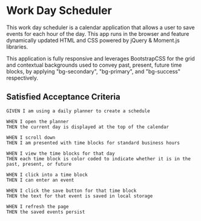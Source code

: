 # Work Day Scheduler

This work day scheduler is a calendar application that allows a user to save events for each hour of the day. This app runs in the browser and feature dynamically updated HTML and CSS powered by jQuery & Moment.js libraries.

This application is fully responsive and leverages BootstrapCSS for the grid and contextual backgrounds used to convey past, present, future time blocks, by applying "bg-secondary", "bg-primary", and "bg-success" respectively.

## Satisfied Acceptance Criteria

```
GIVEN I am using a daily planner to create a schedule

WHEN I open the planner
THEN the current day is displayed at the top of the calendar

WHEN I scroll down
THEN I am presented with time blocks for standard business hours

WHEN I view the time blocks for that day
THEN each time block is color coded to indicate whether it is in the past, present, or future

WHEN I click into a time block
THEN I can enter an event

WHEN I click the save button for that time block
THEN the text for that event is saved in local storage

WHEN I refresh the page
THEN the saved events persist
```
